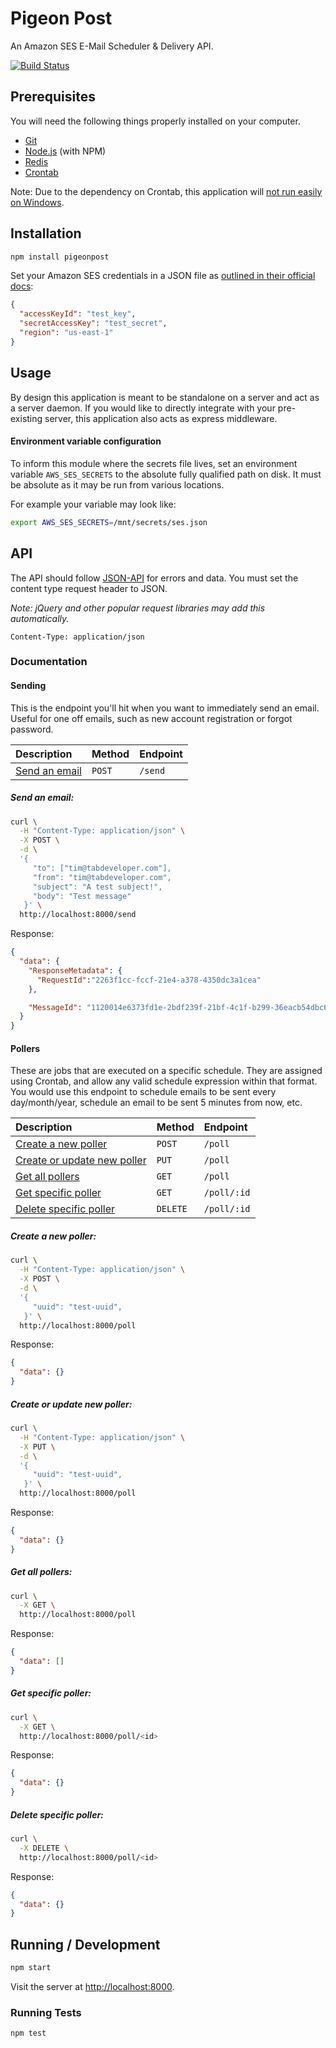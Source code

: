 # Pigeon Post

An Amazon SES E-Mail Scheduler & Delivery API.

[![Build
Status](https://travis-ci.org/tbranyen/pigeonpost.svg)](https://travis-ci.org/tbranyen/pigeonpost)


## Prerequisites

You will need the following things properly installed on your computer.

* [Git](http://git-scm.com/)
* [Node.js](http://nodejs.org/) (with NPM)
* [Redis](http://redis.io/)
* [Crontab](http://crontab.org/)

Note: Due to the dependency on Crontab, this application will [not run easily on
Windows](http://stackoverflow.com/questions/132971/what-is-the-windows-version-of-cron).

## Installation

``` sh
npm install pigeonpost
```

Set your Amazon SES credentials in a JSON file as [outlined in their official
docs](http://docs.aws.amazon.com/AWSJavaScriptSDK/guide/node-configuring.html#Credentials_from_Disk):


``` json
{
  "accessKeyId": "test_key",
  "secretAccessKey": "test_secret",
  "region": "us-east-1"
}
```

## Usage

By design this application is meant to be standalone on a server and act as a
server daemon.  If you would like to directly integrate with your pre-existing
server, this application also acts as express middleware.

#### Environment variable configuration

To inform this module where the secrets file lives, set an environment
variable `AWS_SES_SECRETS` to the absolute fully qualified path on disk.  It
must be absolute as it may be run from various locations.

For example your variable may look like:

``` sh
export AWS_SES_SECRETS=/mnt/secrets/ses.json
```

## API

The API should follow [JSON-API](http://jsonapi.org/) for errors and data.  You
must set the content type request header to JSON.

*Note: jQuery and other popular request libraries may add this automatically.*

``` http
Content-Type: application/json
```

### Documentation

#### Sending

This is the endpoint you'll hit when you want to immediately send an email.
Useful for one off emails, such as new account registration or forgot password.

Description                     | Method   | Endpoint
:------------------------------ | :------- | :--------
[Send an email](#send-an-email) | `POST`   | `/send`


##### Send an email:

``` sh
curl \
  -H "Content-Type: application/json" \
  -X POST \
  -d \
  '{
     "to": ["tim@tabdeveloper.com"],
     "from": "tim@tabdeveloper.com",
     "subject": "A test subject!",
     "body": "Test message"
   }' \
  http://localhost:8000/send
```

Response:

``` json
{
  "data": {
    "ResponseMetadata": {
      "RequestId":"2263f1cc-fccf-21e4-a378-4350dc3a1cea"
    },

    "MessageId": "1120014e6373fd1e-2bdf239f-21bf-4c1f-b299-36eacb54dbc6-000000"
  }
}
```

#### Pollers

These are jobs that are executed on a specific schedule.  They are assigned using
Crontab, and allow any valid schedule expression within that format.  You would
use this endpoint to schedule emails to be sent every day/month/year, schedule
an email to be sent 5 minutes from now, etc.


Description                                                    | Method   | Endpoint
:------------------------------------------------------------- | :------- | :--------
[Create a new poller](#create-a-new-poller)                    | `POST`   | `/poll`
[Create or update new poller](#create-or-update-new-poller)    | `PUT`    | `/poll`
[Get all pollers](#get-all-pollers)                            | `GET`    | `/poll`
[Get specific poller](#get-specific-poller)                    | `GET`    | `/poll/:id`
[Delete specific poller](#delete-specific-poller)              | `DELETE` | `/poll/:id`

##### Create a new poller:

``` sh
curl \
  -H "Content-Type: application/json" \
  -X POST \
  -d \
  '{
     "uuid": "test-uuid",
   }' \
  http://localhost:8000/poll
```

Response:

``` json
{
  "data": {}
}
```

##### Create or update new poller:

``` sh
curl \
  -H "Content-Type: application/json" \
  -X PUT \
  -d \
  '{
     "uuid": "test-uuid",
   }' \
  http://localhost:8000/poll
```

Response:

``` json
{
  "data": {}
}
```

##### Get all pollers:

``` sh
curl \
  -X GET \
  http://localhost:8000/poll
```

Response:

``` json
{
  "data": []
}
```

##### Get specific poller:

``` sh
curl \
  -X GET \
  http://localhost:8000/poll/<id>
```

Response:

``` json
{
  "data": {}
}
```

##### Delete specific poller:

``` sh
curl \
  -X DELETE \
  http://localhost:8000/poll/<id>
```

Response:

``` json
{
  "data": {}
}
```

## Running / Development

``` sh
npm start
```

Visit the server at [http://localhost:8000](http://localhost:8000).

### Running Tests

``` sh
npm test
```
